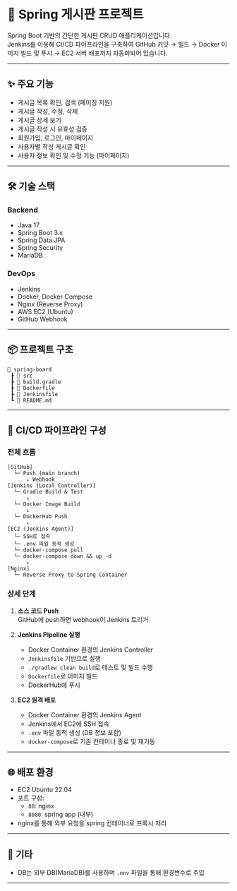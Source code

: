 # 📘 Spring 게시판 프로젝트

Spring Boot 기반의 간단한 게시판 CRUD 애플리케이션입니다.  
Jenkins를 이용해 CI/CD 파이프라인을 구축하여 GitHub 커밋 → 빌드 → Docker 이미지 빌드 및 푸시 → EC2 서버 배포까지 자동화되어 있습니다.

---

## ✨ 주요 기능

- 게시글 목록 확인, 검색 (페이징 지원)
- 게시글 작성, 수정, 삭제
- 게시글 상세 보기
- 게시글 작성 시 유효성 검증
- 회원가입, 로그인, 마이페이지
- 사용자별 작성 게시글 확인
- 사용자 정보 확인 및 수정 기능 (마이페이지)

---

## 🛠️ 기술 스택

### Backend
- Java 17  
- Spring Boot 3.x  
- Spring Data JPA
- Spring Security  
- MariaDB  

### DevOps
- Jenkins  
- Docker, Docker Compose  
- Nginx (Reverse Proxy)  
- AWS EC2 (Ubuntu)  
- GitHub Webhook  

---

## 📦 프로젝트 구조

```
📁 spring-board
 ┣ 📁 src
 ┣ 📄 build.gradle
 ┣ 📄 Dockerfile
 ┣ 📄 Jenkinsfile
 ┗ 📄 README.md
```

---

## 🚀 CI/CD 파이프라인 구성


### 전체 흐름

```plaintext
[GitHub]
  └─ Push (main branch)
      ↓ Webhook
[Jenkins (Local Controller)]
  └─ Gradle Build & Test
      ↓
  └─ Docker Image Build
      ↓
  └─ DockerHub Push
      ↓
[EC2 (Jenkins Agent)]
  └─ SSH로 접속
  └─ .env 파일 동적 생성
  └─ docker-compose pull
  └─ docker-compose down && up -d
      ↓
[Nginx]
  └─ Reverse Proxy to Spring Container
```

### 상세 단계

1. **소스 코드 Push**  
   GitHub에 push하면 webhook이 Jenkins 트리거

2. **Jenkins Pipeline 실행**
   - Docker Container 환경의 Jenkins Controller
   - `Jenkinsfile` 기반으로 실행  
   - `./gradlew clean build`로 테스트 및 빌드 수행  
   - `Dockerfile`로 이미지 빌드  
   - DockerHub에 푸시  

3. **EC2 원격 배포**
   - Docker Container 환경의 Jenkins Agent
   - Jenkins에서 EC2에 SSH 접속  
   - `.env` 파일 동적 생성 (DB 정보 포함)  
   - `docker-compose`로 기존 컨테이너 종료 및 재기동  

---

## 🌐 배포 환경

- EC2 Ubuntu 22.04  
- 포트 구성:  
  - `80`: nginx  
  - `8080`: spring app (내부)  
- nginx를 통해 외부 요청을 spring 컨테이너로 프록시 처리  

---

## 📌 기타

- DB는 외부 DB(MariaDB)를 사용하며 `.env` 파일을 통해 환경변수로 주입

---
